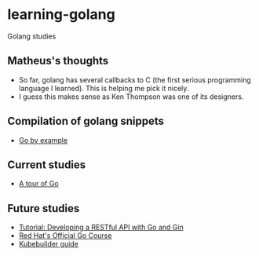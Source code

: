 # learning-golang
Golang studies


## Matheus's thoughts

* So far, golang has several callbacks to C (the first serious programming language I learned). This is helping me pick it nicely.
* I guess this makes sense as Ken Thompson was one of its designers.

## Compilation of golang snippets
* [Go by example](https://gobyexample.com/)

## Current studies
* [A tour of Go](https://go.dev/tour/list)

## Future studies
* [Tutorial: Developing a RESTful API with Go and Gin](https://go.dev/doc/tutorial/web-service-gin)
* [Red Hat's Official Go Course](https://github.com/RedHatOfficial/GoCourse)
* [Kubebuilder guide](https://book.kubebuilder.io/)